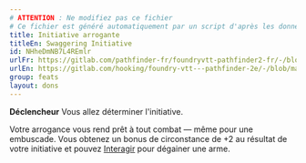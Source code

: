 ```yaml
---
# ATTENTION : Ne modifiez pas ce fichier
# Ce fichier est généré automatiquement par un script d'après les données du module Foundry VTT officiel et de sa traduction
title: Initiative arrogante
titleEn: Swaggering Initiative
id: NHheDmNB7L4REmlr
urlFr: https://gitlab.com/pathfinder-fr/foundryvtt-pathfinder2-fr/-/blob/master/data/feats/NHheDmNB7L4REmlr.htm
urlEn: https://gitlab.com/hooking/foundry-vtt---pathfinder-2e/-/blob/master/packs/data/feats.db/swaggering-initiative.json
group: feats
layout: dons
---
```

**Déclencheur** Vous allez déterminer l'initiative.

Votre arrogance vous rend prêt à tout combat — même pour une embuscade. Vous obtenez un bonus de circonstance de +2 au résultat de votre initiative et pouvez [Interagir](../actions/interagir.md) pour dégainer une arme. 


